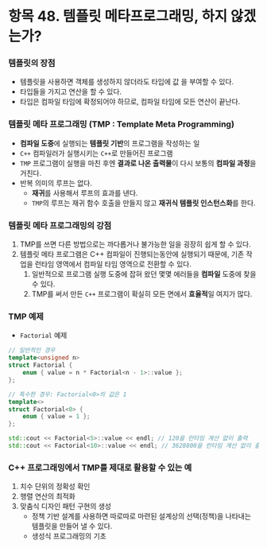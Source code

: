 # 항목 48. 템플릿 메타프로그래밍, 하지 않겠는가?
### 템플릿의 장점
- 템플릿을 사용하면 객체를 생성하지 않더라도 타입에 값 을 부여할 수 있다.
- 타입들을 가지고 연산을 할 수 있다.
- 타입은 컴파일 타임에 확정되어야 하므로, 컴파일 타임에 모든 연산이 끝난다.

### 템플릿 메타 프로그래밍 (TMP : Template Meta Programming)
- **컴파일 도중**에 실행되는 **템플릿 기반**의 프로그램을 작성하는 일
- `C++` 컴파일러가 실행시키는 `C++`로 만들어진 프로그램
- `TMP` 프로그램이 실행을 마친 후엔 **결과로 나온 출력물**이 다시 보통의 **컴파일 과정**을 거친다.
- 반복 의미의 루프는 없다.
  - **재귀**를 사용해서 루프의 효과를 낸다.
  - `TMP`의 루프는 재귀 함수 호출을 만들지 않고 **재귀식 템플릿 인스턴스화**를 한다.

### 템플릿 메타 프로그래밍의 강점
1. TMP를 쓰면 다른 방법으로는 까다롭거나 불가능한 일을 굉장히 쉽게 할 수 있다.
2. 템플릿 메타 프로그램은 C++ 컴파일이 진행되는동안에 실행되기 때문에, 기존 작업을 런타임 영역에서 컴파일 타임 영역으로 전환할 수 있다.
   1. 일반적으로 프로그램 실행 도중에 잡혀 왔던 몇몇 에러들을 **컴파일** 도중에 찾을 수 있다.
   2. TMP를 써서 만든 `C++` 프로그램이 확실히 모든 면에서 **효율적**일 여지가 많다.

### TMP 예제
- `Factorial` 예제
```cpp
// 일반적인 경우
template<unsigned n>
struct Factorial {
    enum { value = n * Factorial<n - 1>::value };
};

// 특수한 경우: Factorial<0>의 값은 1
template<>
struct Factorial<0> {
    enum { value = 1 };
};

std::cout << Factorial<5>::value << endl; // 120을 런타임 계산 없이 출력
std::cout << Factorial<10>::value << endl; // 3628800을 런타임 계산 없이 출력
```

### C++ 프로그래밍에서 TMP를 제대로 활용할 수 있는 예
1. 치수 단위의 정확성 확인
2. 행렬 연산의 최적화
3. 맞춤식 디자인 패턴 구현의 생성
   - 정책 기반 설계를 사용하면 따로따로 마련된 설계상의 선택(정책)을 나타내는 템플릿을 만들어 낼 수 있다.
   - 생성식 프로그래밍의 기초
